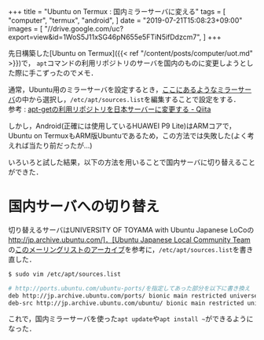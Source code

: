 +++
title = "Ubuntu on Termux : 国内ミラーサーバに変える"
tags = [
  "computer",
  "termux",
  "android",
]
date = "2019-07-21T15:08:23+09:00"
images = [
  "//drive.google.com/uc?export=view&id=1WoS5J11xSG46pN655e5FTiN5ifDdzcm7",
]
+++

先日構築した[Ubuntu on Termux]({{< ref "/content/posts/computer/uot.md" >}})で，
``apt``コマンドの利用リポジトリのサーバを国内のものに変更しようとした際に手こずったのでメモ．
<!--more-->

通常，Ubuntu用のミラーサーバを設定するとき，[ここにあるようなミラーサーバ](https://launchpad.net/ubuntu/+archivemirrors)の中から選択し，``/etc/apt/sources.list``を編集することで設定をする．  
参考 : [apt-getの利用リポジトリを日本サーバーに変更する - Qiita](https://qiita.com/fkshom/items/53de3a9b9278cd524099)

しかし，Android(正確には使用しているHUAWEI P9 Lite)はARMコアで，Ubuntu on TermuxもARM版Ubuntuであるため，この方法では失敗した(よく考えれば当たり前だったが...)

いろいろと試した結果，以下の方法を用いることで国内サーバに切り替えることができた．

# 国内サーバへの切り替え

切り替えるサーバはUNIVERSITY OF TOYAMA with Ubuntu Japanese LoCoの[http://jp.archive.ubuntu.com/]．[Ubuntu Japanese Local Community Team](https://lists.ubuntu.com/mailman/listinfo/ubuntu-jp)の[このメーリングリストのアーカイブ](https://lists.ubuntu.com/archives/ubuntu-jp/2009-August/002059.html)を参考に，``/etc/apt/sources.list``を書き直した．

```sh
$ sudo vim /etc/apt/sources.list

# http://ports.ubuntu.com/ubuntu-ports/を指定してあった部分を以下に書き換え
deb http://jp.archive.ubuntu.com/ports/ bionic main restricted universe multiverse
deb-src http://jp.archive.ubuntu.com/ubuntu/ bionic main restricted universe multiverse
```

これで，国内ミラーサーバを使った``apt update``や``apt install ~``ができるようになった．

